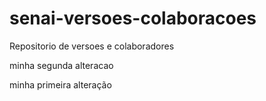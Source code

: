 # senai-versoes-colaboracoes
Repositorio de versoes e colaboradores

minha segunda alteracao

minha primeira alteração

